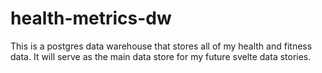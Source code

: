 # health-metrics-dw

This is a postgres data warehouse that stores all of my health and fitness data. It will serve as the main data store for my future svelte data stories.
